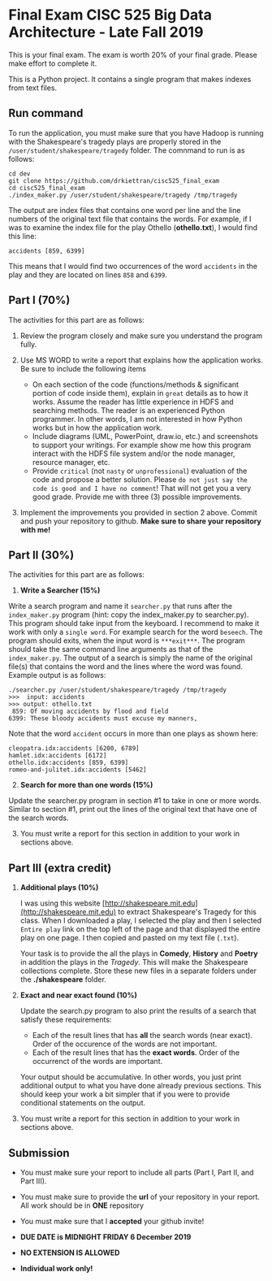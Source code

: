 # Final Exam CISC 525 Big Data Architecture - Late Fall 2019
This is your final exam. The exam is worth 20% of your final grade.
Please make effort to complete it.

This is a Python project. It contains a single program that makes indexes from text files.

## Run command
To run the application, you must make sure that you have Hadoop is running with 
the Shakespeare's tragedy plays are properly stored in the `/user/student/shakespeare/tragedy` 
folder. The comnmand to run is as follows:

```shell script
cd dev
git clone https://github.com/drkiettran/cisc525_final_exam
cd cisc525_final_exam
./index_maker.py /user/student/shakespeare/tragedy /tmp/tragedy
```
The output are index files that contains one word per line and the line numbers of the original text file that
contains the words. For example, if I was to examine the index file for the play Othello (**othello.txt**), 
I would find this line:
```
accidents [859, 6399]
```
This means that I would find two occurrences of the word `accidents` in the play and they are located on lines
`858` and `6399`.

## Part I (70%)
The activities for this part are as follows:

1. Review the program closely and make sure you understand the program fully.
2. Use MS WORD to write a report that explains how the application works. Be sure to include the following
items

    - On each section of the code (functions/methods & significant portion of code inside them), 
    explain in `great` details as to how it works. Assume the reader has little experience in HDFS and
    searching methods. The reader is an experienced Python programmer. In other words, I am not 
    interested in how Python works but in how the application work.
    - Include diagrams (UML, PowerPoint, draw.io, etc.) and screenshots to support your writings. For example
    show me how this program interact with the HDFS file system and/or the node manager, resource manager, etc.
    - Provide `critical` (not `nasty` or `unprofessional`) evaluation of the code and propose a better
    solution. Please `do not just say the code is good and I have no comment`! That will not get you
    a very good grade. Provide me with three (3) possible improvements. 

3. Implement the improvements you provided in section 2 above. Commit and push your repository to
github. **Make sure to share your repository with me!**

## Part II (30%)
The activities for this part are as follows:

1. **Write a Searcher (15%)** 

Write a search program and name it `searcher.py` that runs after the `index_maker.py` program (hint: copy 
the index_maker.py to searcher.py). This program should take input from the keyboard. I recommend to make it 
work with only a `single word`. For example search for the word `beseech`. The program should exits, when the
input word is `***exit***`. The program should take the same command line arguments as that of the `index_maker.py`.
The output of a search is simply the name of the original file(s) that contains the word and the lines where the
word was found. Example output is as follows:

```shell script
./searcher.py /user/student/shakespeare/tragedy /tmp/tragedy
>>>  input: accidents
>>> output: othello.txt
 859: Of moving accidents by flood and field
6399: These bloody accidents must excuse my manners,
```

Note that the word `accident` occurs in more than one plays as shown here:

```text
cleopatra.idx:accidents [6200, 6789]
hamlet.idx:accidents [6172]
othello.idx:accidents [859, 6399]
romeo-and-julitet.idx:accidents [5462]
```

2. **Search for more than one words (15%)**

Update the searcher.py program in section #1 to take in one or more words. Similar to section #1, 
print out the lines of the original text that have one of the search words.

3. You must write a report for this section in addition to your work in sections above.
     
## Part III (extra credit)

1. **Additional plays (10%)**

    I was using this website [http://shakespeare.mit.edu](http://shakespeare.mit.edu) to extract 
    Shakespeare's Tragedy for this class. When I downloaded a play, I selected the play and then
    I selected `Entire play` link on the top left of the page and that displayed the entire play on one page.
    I then copied and pasted on my text file (`.txt`).
    
    Your task is to provide the all the plays in **Comedy**, **History** and **Poetry** in addition the plays
    in the *Tragedy*.
    This will make the Shakespeare collections complete. Store these new files in a separate folders under
    the **./shakespeare** folder. 

2. **Exact and near exact found (10%)**

    Update the search.py program to also print the results of a search that satisfy these requirements:

    - Each of the result lines that has **all** the search words (near exact). Order of the occurence of 
    the words are not important.
    - Each of the result lines that has the **exact words**. Order of the occurrenct of the words are important.
   
    Your output should be accumulative. In other words, you just print additional output to what you have done already 
    previous sections. This should keep your work a bit simpler that if you were to provide conditional statements
    on the output.

3. You must write a report for this section in addition to your work in sections above.
   
## Submission

- You must make sure your report to include all parts (Part I, Part II, and Part III).
- You must make sure to provide the **url** of your repository in your report. All work should be in **ONE** repository
- You must make sure that I **accepted** your github invite!

- **DUE DATE is MIDNIGHT FRIDAY 6 December 2019**
- **NO EXTENSION IS ALLOWED**
- **Individual work only!**

 